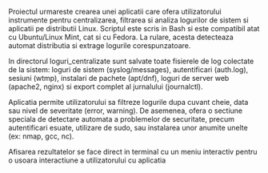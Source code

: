 Proiectul urmareste crearea unei aplicatii care ofera utilizatorului instrumente pentru centralizarea, filtrarea si analiza logurilor de sistem si aplicatii pe distributii Linux. Scriptul este scris in Bash si este compatibil atat cu Ubuntu/Linux Mint, cat si cu Fedora. La rulare, acesta detecteaza automat distributia si extrage logurile corespunzatoare.

In directorul loguri_centralizate sunt salvate toate fisierele de log colectate de la sistem: loguri de sistem (syslog/messages), autentificari (auth.log), sesiuni (wtmp), instalari de pachete (apt/dnf), loguri de server web (apache2, nginx) si export complet al jurnalului (journalctl).

Aplicatia permite utilizatorului sa filtreze logurile dupa cuvant cheie, data sau nivel de severitate (error, warning). De asemenea, ofera o sectiune speciala de detectare automata a problemelor de securitate, precum autentificari esuate, utilizare de sudo, sau instalarea unor anumite unelte (ex: nmap, gcc, nc).

Afisarea rezultatelor se face direct in terminal cu un meniu interactiv pentru o usoara interactiune a utilizatorului cu aplicatia
